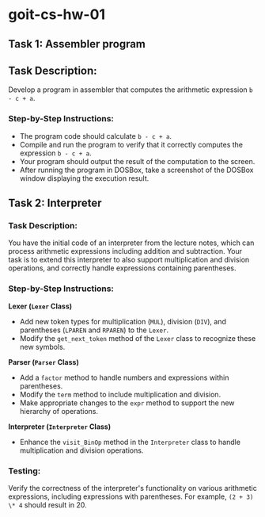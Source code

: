 # goit-cs-hw-01

## Task 1: Assembler program

## Task Description:

Develop a program in assembler that computes the arithmetic expression `b - c + a`.

### Step-by-Step Instructions:

- The program code should calculate `b - c + a`.
- Compile and run the program to verify that it correctly computes the expression `b - c + a`.
- Your program should output the result of the computation to the screen.
- After running the program in DOSBox, take a screenshot of the DOSBox window displaying the execution result.

## Task 2: Interpreter

### Task Description:

You have the initial code of an interpreter from the lecture notes, which can process arithmetic expressions including addition and subtraction.
Your task is to extend this interpreter to also support multiplication and division operations, and correctly handle expressions containing parentheses.

### Step-by-Step Instructions:

**Lexer (`Lexer` Class)**

- Add new token types for multiplication (`MUL`), division (`DIV`), and parentheses (`LPAREN` and `RPAREN`) to the `Lexer`.
- Modify the `get_next_token` method of the `Lexer` class to recognize these new symbols.

**Parser (`Parser` Class)**

- Add a `factor` method to handle numbers and expressions within parentheses.
- Modify the `term` method to include multiplication and division.
- Make appropriate changes to the `expr` method to support the new hierarchy of operations.

**Interpreter (`Interpreter` Class)**

- Enhance the `visit_BinOp` method in the `Interpreter` class to handle multiplication and division operations.

### Testing:

Verify the correctness of the interpreter's functionality on various arithmetic expressions, including expressions with parentheses. For example, `(2 + 3) \* 4` should result in 20.
